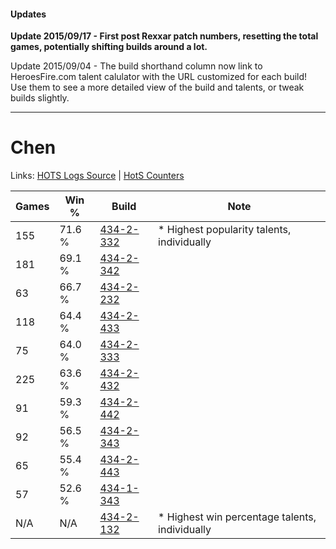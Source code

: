 #### Updates
**Update 2015/09/17 - First post Rexxar patch numbers, resetting the total games, potentially shifting builds around a lot.**

Update 2015/09/04 - The build shorthand column now link to HeroesFire.com talent calulator with the URL customized for each build!  
Use them to see a more detailed view of the build and talents, or tweak builds slightly.

***

# Chen

Links: [HOTS Logs Source](https://www.hotslogs.com/Sitewide/HeroDetails?Hero=Chen) | [HotS Counters](http://hotscounters.com/#/hero/Chen)

Games  | Win %  | Build     | Note
-----  | -----  | -----     | ----
155    | 71.6 % | [434-2-332](http://www.heroesfire.com/hots/talent-calculator/chen#sjYy) | * Highest popularity talents, individually
181    | 69.1 % | [434-2-342](http://www.heroesfire.com/hots/talent-calculator/chen#sjZ6) | 
63     | 66.7 % | [434-2-232](http://www.heroesfire.com/hots/talent-calculator/chen#sjXO) | 
118    | 64.4 % | [434-2-433](http://www.heroesfire.com/hots/talent-calculator/chen#sjaX) | 
75     | 64.0 % | [434-2-333](http://www.heroesfire.com/hots/talent-calculator/chen#sjYz) | 
225    | 63.6 % | [434-2-432](http://www.heroesfire.com/hots/talent-calculator/chen#sjaW) | 
91     | 59.3 % | [434-2-442](http://www.heroesfire.com/hots/talent-calculator/chen#sjag) | 
92     | 56.5 % | [434-2-343](http://www.heroesfire.com/hots/talent-calculator/chen#sjZ7) | 
65     | 55.4 % | [434-2-443](http://www.heroesfire.com/hots/talent-calculator/chen#sjah) | 
57     | 52.6 % | [434-1-343](http://www.heroesfire.com/hots/talent-calculator/chen#sjJV) | 
N/A    | N/A    | [434-2-132](http://www.heroesfire.com/hots/talent-calculator/chen#sjVq) | * Highest win percentage talents, individually
